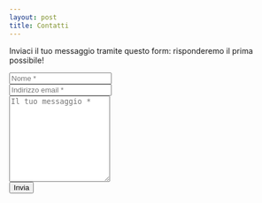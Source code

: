 ```yaml
---
layout: post
title: Contatti
---
```



<!--
<form action="https://formspree.io/{{site.email}}" method="POST">    
<p class="mb-4">Please send your message to {{site.name}}. We will reply as soon as possible!</p>
<div class="form-group row">
<div class="col-md-6">
<input class="form-control" type="text" name="name" placeholder="Name*" required>
</div>
<div class="col-md-6">
<input class="form-control" type="email" name="_replyto" placeholder="E-mail Address*" required>
</div>
</div>
<textarea rows="8" class="form-control mb-3" name="message" placeholder="Message*" required></textarea>    
<input class="btn btn-dark" type="submit" value="Send">
</form>
-->

<p class="mb-4">Inviaci il tuo messaggio tramite questo form: risponderemo il prima possibile!</p>
  <form target="_blank" action="https://formsubmit.co/nelidemaria.quarato@gmail.com" method="POST">
    <div class="form-group">
      <div class="form-row">
        <div class="col">
          <input type="text" name="name" class="form-control" placeholder="Nome *" required>
        </div>
        <div class="col">
          <input type="email" name="email" class="form-control" placeholder="Indirizzo email *" required>
        </div>
      </div>
    </div>
    <div class="form-group">
      <textarea placeholder="Il tuo messaggio *" class="form-control" name="message" rows="10" required></textarea>
    </div>
    <button type="submit" class="btn btn-lg btn-dark btn-block">Invia</button>
    <input type="hidden" name="_subject" value="Nuovo messaggio dal form di contatto di nelide.github.io!">
    <input type="hidden" name="_template" value="table">
    <input type="hidden" name="_autoresponse" value="Ecco il messaggio che hai lasciato su nelide.eu!">
  </form>